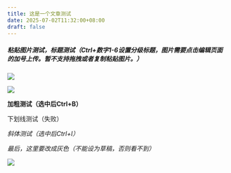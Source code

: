 ```yaml
---
title: 这是一个文章测试
date: 2025-07-02T11:32:00+08:00
draft: false
---
```

##### 粘贴图片测试，标题测试（Ctrl+数字1-6设置分级标题，图片需要点击编辑页面的加号上传。暂不支持拖拽或者复制粘贴图片。）

![](/images/uploads/7c5fb6ccc520648064d6a186f68fd365.png)

![](/images/uploads/听说富士山罗森打卡点要没了-看看大家拍的_2_大波波_来自小红书网页版.jpg)

**加粗测试（选中后Ctrl+B）**

下划线测试（失败）

*斜体测试（选中后Ctrl+I）*





*最后，这里要改成灰色（不能设为草稿，否则看不到）*

![](/images/uploads/166504e4b1af96a048b78a1201bf83ef.png)
